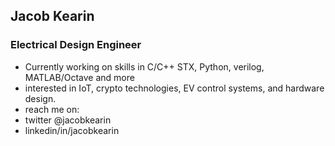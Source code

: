 ## Jacob Kearin
### Electrical Design Engineer
- Currently working on skills in C/C++ STX, Python, verilog, MATLAB/Octave and more
- interested in IoT, crypto technologies, EV control systems, and hardware design.
- reach me on:
- twitter @jacobkearin
- linkedin/in/jacobkearin

<!---
jacobkearin/jacobkearin is a ✨ special ✨ repository because its `README.md` (this file) appears on your GitHub profile.
You can click the Preview link to take a look at your changes.
--->
